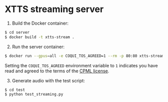 # XTTS streaming server

1. Build the Docker container:

```bash
$ cd server
$ docker build -t xtts-stream .
```

2. Run the server container:

```bash
$ docker run --gpus=all -e COQUI_TOS_AGREED=1 --rm -p 80:80 xtts-stream
```

Setting the `COQUI_TOS_AGREED` environment variable to `1` indicates you have read and agreed to
the terms of the [CPML license](https://coqui.ai/cpml).

3. Generate audio with the test script:

```bash
$ cd test
$ python test_streaming.py
```
